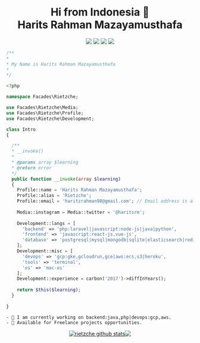 <h1 align=center> Hi from Indonesia 👋 </br> Harits Rahman Mazayamusthafa</h1>
<p align=center>
  <img src="https://img.shields.io/discord/980034204236668958?style=flat" />
  <img src="https://img.shields.io/github/followers/rietzche?style=flat" />
  <a href="https://github.com/sponsors/rietzche"><img src="https://img.shields.io/static/v1?label=Sponsor%20rietzche&message=%E2%9D%A4&logo=GitHub" /></a>
  <img src="https://visitor-badge.laobi.icu/badge?page_id=rietzche.rietzche" />
</p>
<!--
**rietzche/rietzche** is a ✨ _special_ ✨ repository because its `README.md` (this file) appears on your GitHub profile.

Here are some ideas to get you started:

- 🔭 I’m currently working on ...
- 🌱 I’m currently learning ...
- 👯 I’m looking to collaborate on ...
- 🤔 I’m looking for help with ...
- 💬 Ask me about ...
- 📫 How to reach me: ...
- 😄 Pronouns: ...
- ⚡ Fun fact: ...
-->

<!-- ![](https://github.com/rietzche/rietzche/blob/main/header.png) -->

```php
/**
*
* My Name is Harits Rahman Mazayamusthafa
*
*/

<?php

namespace Facades\Rietzche;

use Facades\Rietzche\Media;
use Facades\Rietzche\Profile;
use Facades\Rietzche\Development;

class Intro
{

  /**
  * __invoke()
  * 
  * @params array $learning
  * @return error
  */
  public function __invoke(array $learning)
  {
    Profile::name = 'Harits Rahman Mazayamusthafa';
    Profile::alias = 'Rietzche';
    Profile::email = 'haritzrahman98@gmail.com'; // Email address is already taken
    
    Media::instagram = Media::twitter = '@haritsrm';
    
    Development::langs = [
      'backend' => 'php:laravel|javascript:node-js|java|python',
      'frontend' => 'javascript:react-js,vue-js',
      'database' => 'postgresql|mysql|mongodb|sqlite|elasticsearch|redis'
    ];
    Development::misc = [
      'devops' => 'gcp:gke,gcloudrun,gce|aws:ecs,s3|heroku',
      'tools' => 'terminal',
      'os' => 'mac-os'
    ];
    Development::experience = carbon('2017')->diffInYears();
    
    return $this($learning);
  }
  
}

```

```
- 🥱 I am currently working on backend:java,php|devops:gcp,aws.
- 🚀 Available for Freelance projects opportunities.
```
<p align=center>
<a href="https://github.com/rietzche"><img align="center" src="https://github-readme-stats.vercel.app/api?username=rietzche&show_icons=true&theme=nord&hide_border=true&hide_title=true" alt="rietzche github stats" /></a><a href="https://github.com/rietzche"><img align="center" src="https://github-readme-stats.vercel.app/api/top-langs/?username=rietzche&layout=compact&theme=nord&hide_border=true" /></a>
</p>
